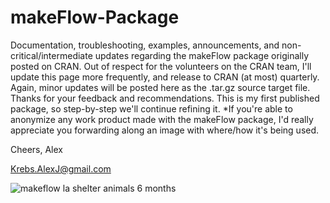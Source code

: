 # makeFlow-Package
Documentation, troubleshooting, examples, announcements, and non-critical/intermediate updates regarding the makeFlow package originally posted on CRAN. Out of respect for the volunteers on the CRAN team, I'll update this page more frequently, and release to CRAN (at most) quarterly. Again, minor updates will be posted here as the .tar.gz source target file. Thanks for your feedback and recommendations. This is my first published package, so step-by-step we'll continue refining it. *If you're able to anonymize any work product made with the makeFlow package, I'd really appreciate you forwarding along an image with where/how it's being used.

Cheers, Alex

Krebs.AlexJ@gmail.com

![makeflow la shelter animals 6 months](https://cloud.githubusercontent.com/assets/21017811/18022600/1375b5c8-6ba5-11e6-9403-cedc37c61ab1.png)
